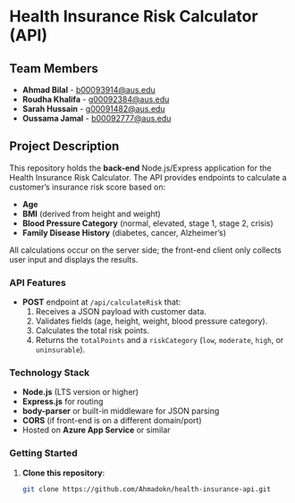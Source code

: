 # Health Insurance Risk Calculator (API)

## Team Members

- **Ahmad Bilal** - b00093914@aus.edu
- **Roudha Khalifa** - g00092384@aus.edu
- **Sarah Hussain** - g00091482@aus.edu
- **Oussama Jamal** - b00092777@aus.edu

## Project Description

This repository holds the **back-end** Node.js/Express application for the Health Insurance Risk Calculator. The API provides endpoints to calculate a customer’s insurance risk score based on:

- **Age**
- **BMI** (derived from height and weight)
- **Blood Pressure Category** (normal, elevated, stage 1, stage 2, crisis)
- **Family Disease History** (diabetes, cancer, Alzheimer’s)

All calculations occur on the server side; the front-end client only collects user input and displays the results.

### API Features

- **POST** endpoint at `/api/calculateRisk` that:
  1. Receives a JSON payload with customer data.
  2. Validates fields (age, height, weight, blood pressure category).
  3. Calculates the total risk points.
  4. Returns the `totalPoints` and a `riskCategory` (`low`, `moderate`, `high`, or `uninsurable`).

### Technology Stack

- **Node.js** (LTS version or higher)
- **Express.js** for routing
- **body-parser** or built-in middleware for JSON parsing
- **CORS** (if front-end is on a different domain/port)
- Hosted on **Azure App Service** or similar

### Getting Started

1. **Clone this repository**:
   ```sh
   git clone https://github.com/Ahmadokn/health-insurance-api.git
   ```
